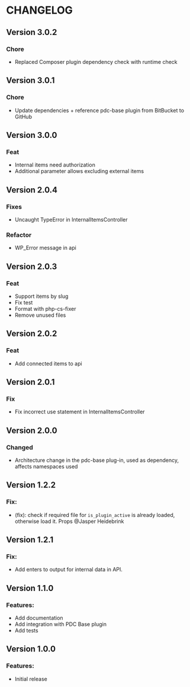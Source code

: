# CHANGELOG

## Version 3.0.2

### Chore

-   Replaced Composer plugin dependency check with runtime check

## Version 3.0.1

### Chore

-   Update dependencies + reference pdc-base plugin from BitBucket to GitHub

## Version 3.0.0

### Feat

- Internal items need authorization
- Additional parameter allows excluding external items

## Version 2.0.4

### Fixes

-   Uncaught TypeError in InternalItemsController

### Refactor

-   WP_Error message in api

## Version 2.0.3

### Feat

-   Support items by slug
-   Fix test
-   Format with php-cs-fixer
-   Remove unused files

## Version 2.0.2

### Feat

-   Add connected items to api

## Version 2.0.1

### Fix

-   Fix incorrect use statement in InternalItemsController

## Version 2.0.0

### Changed

-   Architecture change in the pdc-base plug-in, used as dependency, affects namespaces used

## Version 1.2.2

### Fix:

-   (fix): check if required file for `is_plugin_active` is already loaded, otherwise load it. Props @Jasper Heidebrink

## Version 1.2.1

### Fix:

-   Add enters to output for internal data in API.

## Version 1.1.0

### Features:

-   Add documentation
-   Add integration with PDC Base plugin
-   Add tests

## Version 1.0.0

### Features:

-   Initial release
